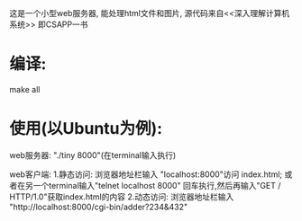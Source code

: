 这是一个小型web服务器, 能处理html文件和图片, 
源代码来自<<深入理解计算机系统>> 即CSAPP一书

# 编译:

make all

# 使用(以Ubuntu为例):

web服务器: "./tiny 8000"(在terminal输入执行)

web客户端: 
1.静态访问: 浏览器地址栏输入 "localhost:8000"访问
index.html; 或者在另一个terminal输入"telnet localhost 8000" 
回车执行,然后再输入"GET / HTTP/1.0"获取index.html的内容
2.动态访问: 浏览器地址栏输入 "http://localhost:8000/cgi-bin/adder?234&432"
